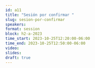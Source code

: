```yaml
---
id: a11
title: "Sesión por confirmar "
slug: sesion-por-confirmar 
speakers:
format: session
block: h2-a-2023
time_start: 2023-10-25T12:20:00-06:00
time_end: 2023-10-25T12:50:00-06:00
video:
slides:
draft: true
---
```

